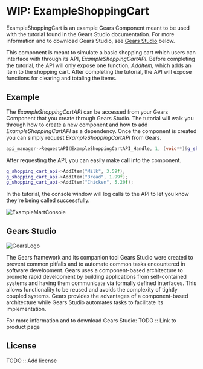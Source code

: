 WIP: ExampleShoppingCart
=============
ExampleShoppingCart is an example Gears Component meant to be used with the tutorial found in the Gears Studio documentation. For more information and to download Gears Studio, see [Gears Studio](#gears-studio) below.

This component is meant to simulate a basic shopping cart which users can interface with through its API, *ExampleShoppingCartAPI*. Before completing the tutorial, the API will only expose one function, *AddItem*, which adds an item to the shopping cart. After completing the tutorial, the API will expose functions for clearing and totaling the items.

Example
--------
The *ExampleShoppingCartAPI* can be accessed from your Gears Component that you create through Gears Studio. The tutorial will walk you through how to create a new component and how to add *ExampleShoppingCartAPI* as a dependency. Once the component is created you can simply request *ExampleShoppingCartAPI* from Gears.
```cpp
api_manager->RequestAPI(ExampleShoppingCartAPI_Handle, 1, (void**)&g_shopping_cart_api);
```

After requesting the API, you can easily make call into the component.
```cpp
g_shopping_cart_api->AddItem("Milk", 3.59f);
g_shopping_cart_api->AddItem("Bread", 1.99f);
g_shopping_cart_api->AddItem("Chicken", 5.20f);
```

In the tutorial, the console window will log calls to the API to let you know they're being called successfully.

![ExampleMartConsole](/uploads/80626d10d4470da3f2b9242a532fe6b8/ExampleMartConsole.png)

Gears Studio
--------
![GearsLogo](/uploads/0df62fb11daf6ee6673c5aaa5a1e8e5f/GearsStudioInstaller.bmp)

The Gears framework and its companion tool Gears Studio were created to prevent common pitfalls and to automate common tasks encountered in software development. Gears uses a component-based architecture to promote rapid development by building applications from self-contained systems and having them communicate via formally defined interfaces. This allows functionality to be reused and avoids the complexity of tightly coupled systems. Gears provides the advantages of a component-based architecture while Gears Studio automates tasks to facilitate its implementation.

For more information and to download Gears Studio: TODO :: Link to product page

License
--------
TODO :: Add license
